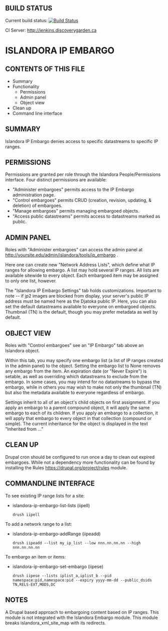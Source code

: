 BUILD STATUS
------------
Current build status:
[![Build Status](https://travis-ci.org/Islandora/islandora_ip_embargo.png?branch=7.x)](https://travis-ci.org/Islandora/islandora_ip_embargo)

CI Server:
http://jenkins.discoverygarden.ca

ISLANDORA IP EMBARGO
==================

CONTENTS OF THIS FILE
---------------------

 * Summary
 * Functionality
 	* Permissions
 	* Admin panel
 	* Object view 	
 * Clean up
 * Command line interface

SUMMARY
-------

Islandora IP Embargo denies access to specific datastreams to specific IP ranges.

PERMISSIONS
-----------

Permissions are granted per role through the Islandora People/Permissions interface.  Four distinct permissions are available:
- "Administer embargoes" permits access to the IP Embargo administration page.
- "Control embargoes" permits CRUD (creation, revision, updating, & deletion) of embargoes.
- "Manage embargoes" permits managing embargoed objects.
- "Access public datastreams" permits access to datastreams marked as public. 

ADMIN PANEL
-----------

Roles with "Administer embargoes" can access the admin panel at http://yoursite.edu/admin/islandora/tools/ip_embargo .

Here one can create new "Network Address Lists", which define what IP ranges for allowing embargo.  A list may hold several IP ranges.  All lists are available sitewide to every object.  Each embargoed item may be assigned to only one list, however.

The "Islandora IP Embargo Settings" tab holds customizations.  Important to note -- if jp2 images are blocked from display, your server's public IP address must be named here as the Djatoka public IP.  Here, you can also set the default datastreams available to everyone on embargoed objects.  Thumbnail (TN) is the default, though you may prefer metadata as well by default.

OBJECT VIEW
-------------

Roles with "Control embargoes" see an "IP Embargo" tab above an Islandora object.

Within this tab, you may specify one embargo list (a list of IP ranges created in the admin panel) to the object.  Setting the embargo list to None removes any embargo from the item.  An expiration date (or "Never Expire") is setable, as well as overriding which datastreams to exclude from the embargo.  In some cases, you may intend for no datastreams to bypass the embargo, while in others you may wish to make not only the thumbnail (TN) but also the metadata available to everyone regardless of embargo.  

Settings inherit to all of an object's child objects on first assignment.  If you apply an embargo to a parent compound object, it will apply the same embargo to each of its children.  If you apply an embargo to a collection, it will apply that embargo to every object in that collection (compound or simple).  The current inheritance for the object is displayed in the text "Inherited from ..."

CLEAN UP
-------------

Drupal cron should be configured to run once a day to clean out expired
embargoes.  While not a dependency more functionality can be found by
installing the Rules https://drupal.org/project/rules module.





COMMANDLINE INTERFACE
---------------------


To see existing IP range lists for a site:

- islandora-ip-embargo-list-lists (iipell)

  `drush iipell`

To add a network range to a list:

- islandora-ip-embargo-addRange (iipeadd)

  `drush iipeadd --list my_ip_list --low nnn.nn.nn.nn --high nnn.nn.nn.nn`


To embargo an item or items:

- islandora-ip-embargo-set-embargo (iipese)

  `drush iipese --lists iplist_a,iplist_b --pid namespace:pid,namespace:pid --expiry yyyy-mm-dd --public_dsids TN,RELS-EXT,MODS,DC`


NOTES
---------

A Drupal based approach to embargoing content based on IP ranges.
This module is not integrated with the Islandora Embargo module.
This module breaks islandora_xml_site_map with its redirects. 
